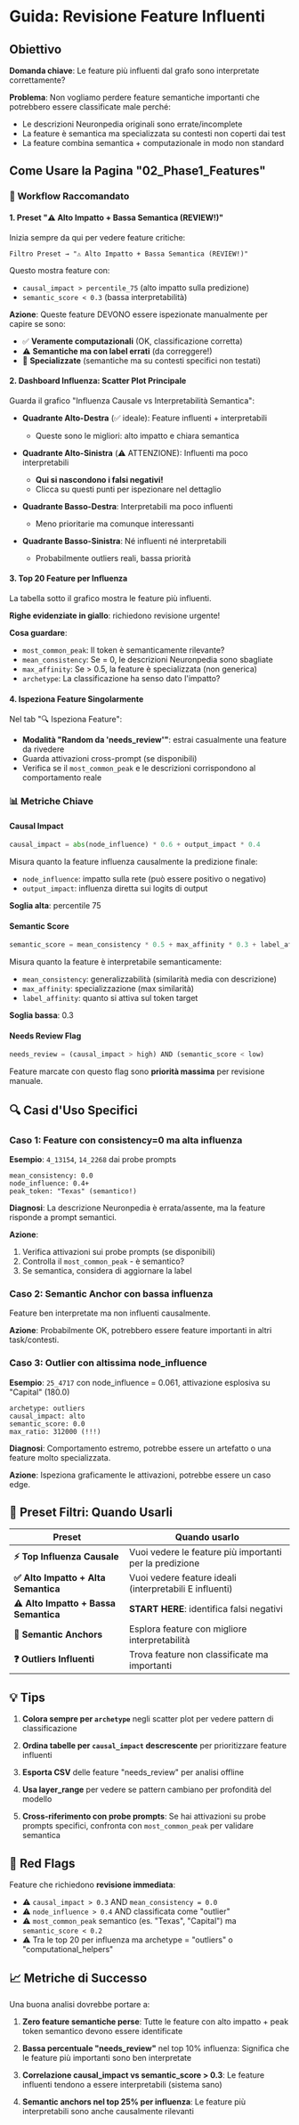# Guida: Revisione Feature Influenti

## Obiettivo

**Domanda chiave**: Le feature più influenti dal grafo sono interpretate correttamente?

**Problema**: Non vogliamo perdere feature semantiche importanti che potrebbero essere classificate male perché:
- Le descrizioni Neuronpedia originali sono errate/incomplete
- La feature è semantica ma specializzata su contesti non coperti dai test
- La feature combina semantica + computazionale in modo non standard

## Come Usare la Pagina "02_Phase1_Features"

### 🎯 Workflow Raccomandato

#### 1. **Preset "⚠️ Alto Impatto + Bassa Semantica (REVIEW!)"**

Inizia sempre da qui per vedere feature critiche:

```
Filtro Preset → "⚠️ Alto Impatto + Bassa Semantica (REVIEW!)"
```

Questo mostra feature con:
- `causal_impact > percentile_75` (alto impatto sulla predizione)
- `semantic_score < 0.3` (bassa interpretabilità)

**Azione**: Queste feature DEVONO essere ispezionate manualmente per capire se sono:
- ✅ **Veramente computazionali** (OK, classificazione corretta)
- ⚠️ **Semantiche ma con label errati** (da correggere!)
- 🤔 **Specializzate** (semantiche ma su contesti specifici non testati)

#### 2. **Dashboard Influenza: Scatter Plot Principale**

Guarda il grafico "Influenza Causale vs Interpretabilità Semantica":

- **Quadrante Alto-Destra** (✅ ideale): Feature influenti + interpretabili
  - Queste sono le migliori: alto impatto e chiara semantica
  
- **Quadrante Alto-Sinistra** (⚠️ ATTENZIONE): Influenti ma poco interpretabili
  - **Qui si nascondono i falsi negativi!**
  - Clicca su questi punti per ispezionare nel dettaglio

- **Quadrante Basso-Destra**: Interpretabili ma poco influenti
  - Meno prioritarie ma comunque interessanti

- **Quadrante Basso-Sinistra**: Né influenti né interpretabili
  - Probabilmente outliers reali, bassa priorità

#### 3. **Top 20 Feature per Influenza**

La tabella sotto il grafico mostra le feature più influenti.

**Righe evidenziate in giallo**: richiedono revisione urgente!

**Cosa guardare**:
- `most_common_peak`: Il token è semanticamente rilevante?
- `mean_consistency`: Se = 0, le descrizioni Neuronpedia sono sbagliate
- `max_affinity`: Se > 0.5, la feature è specializzata (non generica)
- `archetype`: La classificazione ha senso dato l'impatto?

#### 4. **Ispeziona Feature Singolarmente**

Nel tab "🔍 Ispeziona Feature":

- **Modalità "Random da 'needs_review'"**: estrai casualmente una feature da rivedere
- Guarda attivazioni cross-prompt (se disponibili)
- Verifica se il `most_common_peak` e le descrizioni corrispondono al comportamento reale

### 📊 Metriche Chiave

#### Causal Impact
```python
causal_impact = abs(node_influence) * 0.6 + output_impact * 0.4
```

Misura quanto la feature influenza causalmente la predizione finale:
- `node_influence`: impatto sulla rete (può essere positivo o negativo)
- `output_impact`: influenza diretta sui logits di output

**Soglia alta**: percentile 75

#### Semantic Score
```python
semantic_score = mean_consistency * 0.5 + max_affinity * 0.3 + label_affinity * 0.2
```

Misura quanto la feature è interpretabile semanticamente:
- `mean_consistency`: generalizzabilità (similarità media con descrizione)
- `max_affinity`: specializzazione (max similarità)
- `label_affinity`: quanto si attiva sul token target

**Soglia bassa**: 0.3

#### Needs Review Flag
```python
needs_review = (causal_impact > high) AND (semantic_score < low)
```

Feature marcate con questo flag sono **priorità massima** per revisione manuale.

## 🔍 Casi d'Uso Specifici

### Caso 1: Feature con consistency=0 ma alta influenza

**Esempio**: `4_13154`, `14_2268` dai probe prompts

```
mean_consistency: 0.0
node_influence: 0.4+
peak_token: "Texas" (semantico!)
```

**Diagnosi**: La descrizione Neuronpedia è errata/assente, ma la feature risponde a prompt semantici.

**Azione**: 
1. Verifica attivazioni sui probe prompts (se disponibili)
2. Controlla il `most_common_peak` - è semantico?
3. Se semantica, considera di aggiornare la label

### Caso 2: Semantic Anchor con bassa influenza

Feature ben interpretate ma non influenti causalmente.

**Azione**: Probabilmente OK, potrebbero essere feature importanti in altri task/contesti.

### Caso 3: Outlier con altissima node_influence

**Esempio**: `25_4717` con node_influence = 0.061, attivazione esplosiva su "Capital" (180.0)

```
archetype: outliers
causal_impact: alto
semantic_score: 0.0
max_ratio: 312000 (!!!)
```

**Diagnosi**: Comportamento estremo, potrebbe essere un artefatto o una feature molto specializzata.

**Azione**: Ispeziona graficamente le attivazioni, potrebbe essere un caso edge.

## 🎯 Preset Filtri: Quando Usarli

| Preset | Quando usarlo |
|--------|---------------|
| **⚡ Top Influenza Causale** | Vuoi vedere le feature più importanti per la predizione |
| **✅ Alto Impatto + Alta Semantica** | Vuoi vedere feature ideali (interpretabili E influenti) |
| **⚠️ Alto Impatto + Bassa Semantica** | **START HERE**: identifica falsi negativi |
| **🎯 Semantic Anchors** | Esplora feature con migliore interpretabilità |
| **❓ Outliers Influenti** | Trova feature non classificate ma importanti |

## 💡 Tips

1. **Colora sempre per `archetype`** negli scatter plot per vedere pattern di classificazione

2. **Ordina tabelle per `causal_impact` descrescente** per prioritizzare feature influenti

3. **Esporta CSV** delle feature "needs_review" per analisi offline

4. **Usa layer_range** per vedere se pattern cambiano per profondità del modello

5. **Cross-riferimento con probe prompts**: Se hai attivazioni su probe prompts specifici, confronta con `most_common_peak` per validare semantica

## 🚨 Red Flags

Feature che richiedono **revisione immediata**:

- ⚠️ `causal_impact > 0.3` AND `mean_consistency = 0.0`
- ⚠️ `node_influence > 0.4` AND classificata come "outlier"
- ⚠️ `most_common_peak` semantico (es. "Texas", "Capital") ma `semantic_score < 0.2`
- ⚠️ Tra le top 20 per influenza ma archetype = "outliers" o "computational_helpers"

## 📈 Metriche di Successo

Una buona analisi dovrebbe portare a:

1. **Zero feature semantiche perse**: Tutte le feature con alto impatto + peak token semantico devono essere identificate

2. **Bassa percentuale "needs_review"** nel top 10% influenza: Significa che le feature più importanti sono ben interpretate

3. **Correlazione causal_impact vs semantic_score > 0.3**: Le feature influenti tendono a essere interpretabili (sistema sano)

4. **Semantic anchors nel top 25% per influenza**: Le feature più interpretabili sono anche causalmente rilevanti







